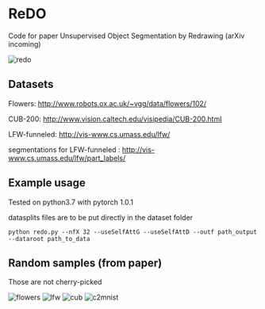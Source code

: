 # ReDO

Code for paper Unsupervised Object Segmentation by Redrawing (arXiv incoming)

![redo](https://github.com/mickaelChen/ReDO/blob/master/imgs/redo.png)

## Datasets

Flowers: http://www.robots.ox.ac.uk/~vgg/data/flowers/102/

CUB-200: http://www.vision.caltech.edu/visipedia/CUB-200.html

LFW-funneled: http://vis-www.cs.umass.edu/lfw/

segmentations for LFW-funneled : http://vis-www.cs.umass.edu/lfw/part_labels/


## Example usage

Tested on python3.7 with pytorch 1.0.1

datasplits files are to be put directly in the dataset folder

```
python redo.py --nfX 32 --useSelfAttG --useSelfAttD --outf path_output --dataroot path_to_data
```

## Random samples (from paper)
Those are not cherry-picked

![flowers](https://github.com/mickaelChen/ReDO/blob/master/imgs/flowers.png)
![lfw](https://github.com/mickaelChen/ReDO/blob/master/imgs/lfw.png)
![cub](https://github.com/mickaelChen/ReDO/blob/master/imgs/cub.png)
![c2mnist](https://github.com/mickaelChen/ReDO/blob/master/imgs/cmnist.png)
